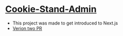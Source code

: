 # [Cookie-Stand-Admin](https://github.com/majedalswaeer/cookie-stand-admin)
- This project was made to get introduced to Next.js
- [Verion two PR](https://github.com/majedalswaeer/cookie-stand-admin/pull/1)